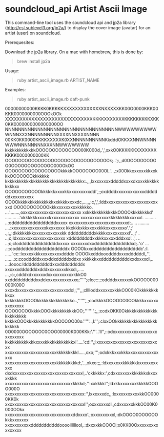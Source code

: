 soundcloud_api Artist Ascii Image
==============

This command-line tool uses the soundcloud api and jp2a library (http://csl.sublevel3.org/jp2a/)
to display the cover image (avatar) for an artist (user) on soundcloud.

Prerequesites: 

Download the jp2a library. On a mac with homebrew, this is done by:

  > brew install jp2a

Usage:
  > ruby artist_ascii_image.rb ARTIST_NAME

Examples:

  > ruby artist_ascii_image.rb daft-punk

00000000000KKKK0KKKKKXXXXXXXXXXXXXNXXXXXKK00O0000KKK00KKK0000000000OOOkOOk
XXXXXXXXXXXXXXXXXXXXXXXXXXXXXXKKKKXXXXXXXKKKKKKKKKXKK0KK0000000000000000OO
NNNNNNNNNNNNNNNNNNNNNNNNNNNNNNNNNNNWWWWWWWWWWNNNXXXNNNNNNNNNXXXXNNXXXXNNNN
00KK0KK0000KKKKXXXXXK0XXNNNNNNNNNNKkdddOKKXXNNWNNNNWWWNNNNNNNNXXXNNWWWWWWW
kkkkkkkkkkkkkOOOOOOOOOOOOO000K000d,.',',oxkO0KKKKKKXXXXXXXKKKK0000000000KK
OOOOOOOOOOOOOOOOOOOOOOOOOOOOOOOOk;..';:,,d0OOOOOOOOOO0OOOOOOOOOOOOO00OOkOO
OOOOOOOOOOOOOOOOOkkkkkOOOOOOOO00Ol..'..,:x00OkkxxxxxxkkxxkkkOOOOOOOkkkkkkk
kkkkkkkkkkkkkkkkkkkkkkkkkkkkkkkkkx:.,,,lxxxxxxxxdddddxxxxdxxxxkkkkkkkkkkxx
OOOOOOOOOOOkkkkkkxxxxkkxxxxxxxxxddl',;;oxddddxxxxxxxxxxxxdddddddxxxxxxxxxx
OOOOkkkkkkkkkkkkkkkxxkkkkxxxxdc,...,,,:c,',',:lddxxxxxxxxxxxxxxxxxxxxxxxxd
OOOOOOOOOOOkkkxxxxxxxxxkkkkko.     ...'........,oxxxxxxxxxxxxxxxxxxxxxxxxx
xxkkkkkkkkkkkkkOOOOkkkkkkkkd'       ......... ..'okkkkkkxxxxxkxxxxxxxxxxxx
xxxxxxxxxxxxkkkkkkkkkxxxxxl.       .........    ..;odddddddddddddddddxxxxx
xxxxxxxxxxxxxxxxxxxxxxxxxd;.. ..  .........   ....:xxxxxxxxxxxxxxxkxxxxxxx
kkxkkkxkkxxxxxkkkxxxxxxxxo'.'.;'             .,;,,:dkkkkkkkkxxxxxxxxxxxxkk
ddddddddddxkkkkxxxxxxxxxxl'..,;'           .  ..;c;ldxxxxxxxxxxxxxxxxxxxxx
xdddddddddxxkkkxxxxxdddxxo'..',.           .. ..;c;clodddddddddddddddxxxxx
xxxxxxxdxxddddddddddddddxd;..'o'          ...  .:;:coddddddddddddddddddddx
OOOOkxxdddddddddddddddddddc'.:l.        ......'cc::lxxxxxkkkxxxxxxxxxddddx
OOOOkxdddoooddddxxxxddddddl,.''.       .......:c:ccodddddxxxxddxdddddxddxx
xkkkkkxxdddddddddddxxdxxxxdl,..        ...:loooc:ldddddddddddxxxdddddddddx
xxxxxxdddddddxdddxxxxxxxxkkxd:,..... ...,:c:,cdddxdxxxxxxdxxxxxxxxxxxkkkO0
xxddddddddddxxddxxxxxxxxxxxxxo;''''';clcc:::;:oddddxxxxxxxkOOOOO000000K00O
xxxxdxxxxxxxxxxxxxxxxxxxxxxdol;,''',,;clllloddxxxxxxxkkkOO00KOkkkkkkkkkkxx
kkkkkkkkOOOOkkkkkkkkkkkkkkko..,'''''',,;codkkkkOOOOOO0OOkkkkxxxxxxxxxxxxxx
OOOOOOOOkkkkOOOkkkkkkkkkkkOO;.''''''',;,,;codxOKK0Okkkkkkkkkkkkkkkkkkkkkkk
kkkkkOOOkkkkkkkkkkkkOOOOOO00o.'''''..,l:'';:cloxOOkkkkkkkkkkkkkkkkkkkkkkkk
0O0000OOOOOOO0OOO00000K000KKk:'.'''..'ll'',::odxxxxxxxxxxxxxxxxxxxxxxxxxxx
kkkkkkkkkkkkkxxxxkkkkkkkkkkkkxl'.....'cd:'',;lxxxxxxxxxxxxxxxxxxxxxxxxxxxx
xxxxxxxxxxxxxxxxxxxxxxkkkkkkkkkl.....,oxo;''';odxkkkxxxkkkxxxxxxxxxxxxxxxx
xxxxxxxxxxxxxxxxxxxxxxkkkkkkkkkd:,'..,okxo:;;,:ldxxxxxxxkkkkkkkxxxxxxxxxxx
dxdxxxxxxxxxxxxxxxxxxxxxxxxxxxxxxl,..'ckkkkkx:',cdxxxxxxxxkkkkkkxkxxxxkkkk
xxxxxxxxxxxxxxxxxxxxxxxxxxxxxkkkkd;.'':xxkkkkl'';ldxkkxxxxxxxkkkkkOOOO000O
xxxxxxxxxxxxxxxxxxxxxxxxxxxxxxxxxx:'',lxxxxxxdc,,;lxxxxxxxxxxxkkOO0000KK0k
xxxxxxxxxxxxxxxxxxxxxxxxxxxxxxxxxxl'';oxxxxxxxdl,,cdxxxxxxkkkOO00K0000OOkx
xxxxxxxxxxxxxxxxxxxxxxxxxxxxxddxxxo'.;oxxxxxxxxxl,:dkOOOO0OOOOOOkkkxxxxxxx
xxxxxxxxxxxdddddddddddoooollllllool,.:dxxxxkkOOOOl;x0KK00Oxxxxxxxxxxxxxxxx



